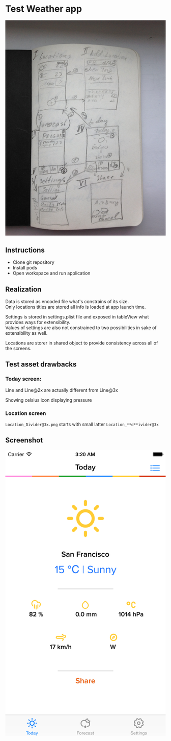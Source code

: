 # Test Weather app

![](Screenshots/actions.jpg)

## Instructions

* Clone git repository
* Install pods
* Open workspace and run application

## Realization

Data is stored as encoded file what's constrains of its size.  
Only locations titles are stored all info is loaded at app launch time.  

Settings is stored in settings.plist file and exposed in tableView what provides ways for extensibility.   
Values of settings are also not constrained to two possibilities in sake of extensibility as well.  

Locations are storer in shared object to provide consistency across all of the screens.  


## Test asset drawbacks

### Today screen:

Line and Line@2x are actually different from Line@3x

Showing celsius icon displaying pressure 

### Location screen

`Location_Divider@3x.png` starts with small latter `Location_**d**ivider@3x`


## Screenshot

![](Screenshots/screenshot.png)
